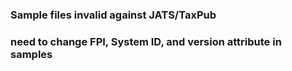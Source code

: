 ### Sample files invalid against JATS/TaxPub

### need to change FPI, System ID, and version attribute in samples